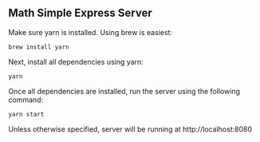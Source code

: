 ## Math Simple Express Server

Make sure yarn is installed. Using brew is easiest:

`brew install yarn`

Next, install all dependencies using yarn:

`yarn`

Once all dependencies are installed, run the server using the following command:

`yarn start`

Unless otherwise specified, server will be running at http://localhost:8080
